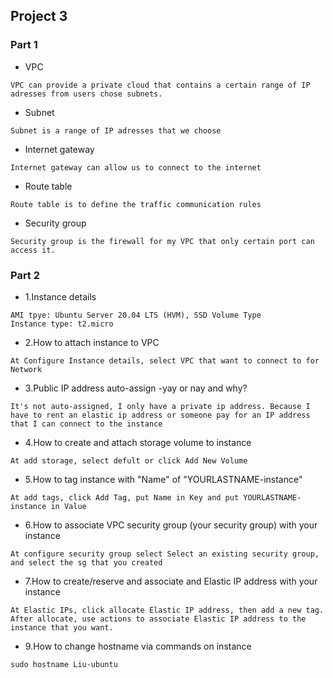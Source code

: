 ## Project 3

### Part 1

* VPC
```
VPC can provide a private cloud that contains a certain range of IP adresses from users chose subnets.
```
* Subnet
```
Subnet is a range of IP adresses that we choose
```
* Internet gateway
```
Internet gateway can allow us to connect to the internet
```
* Route table
```
Route table is to define the traffic communication rules
```
* Security group
```
Security group is the firewall for my VPC that only certain port can access it.
```

### Part 2

* 1.Instance details
```
AMI tpye: Ubuntu Server 20.04 LTS (HVM), SSD Volume Type
Instance type: t2.micro
```
* 2.How to attach instance to VPC
```
At Configure Instance details, select VPC that want to connect to for Network
```
* 3.Public IP address auto-assign -yay or nay and why?
```
It's not auto-assigned, I only have a private ip address. Because I have to rent an elastic ip address or someone pay for an IP address that I can connect to the instance
```
* 4.How to create and attach storage volume to instance
```
At add storage, select defult or click Add New Volume
```
* 5.How to tag instance with "Name" of "YOURLASTNAME-instance"
```
At add tags, click Add Tag, put Name in Key and put YOURLASTNAME-instance in Value
```
* 6.How to associate VPC security group (your security group) with your instance
```
At configure security group select Select an existing security group, and select the sg that you created
```
* 7.How to create/reserve and associate and Elastic IP address with your instance
```
At Elastic IPs, click allocate Elastic IP address, then add a new tag.
After allocate, use actions to associate Elastic IP address to the instance that you want.
```
* 9.How to change hostname via commands on instance
```
sudo hostname Liu-ubuntu
```
